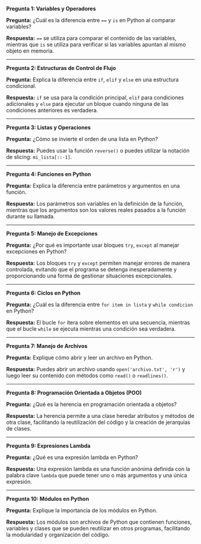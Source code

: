 **Pregunta 1: Variables y Operadores**
  
**Pregunta:**
¿Cuál es la diferencia entre `==` y `is` en Python al comparar variables?

**Respuesta:**
`==` se utiliza para comparar el contenido de las variables, mientras que `is` se utiliza para verificar si las variables apuntan al mismo objeto en memoria.

---

**Pregunta 2: Estructuras de Control de Flujo**

**Pregunta:**
Explica la diferencia entre `if`, `elif` y `else` en una estructura condicional.

**Respuesta:**
`if` se usa para la condición principal, `elif` para condiciones adicionales y `else` para ejecutar un bloque cuando ninguna de las condiciones anteriores es verdadera.

---

**Pregunta 3: Listas y Operaciones**

**Pregunta:**
¿Cómo se invierte el orden de una lista en Python?

**Respuesta:**
Puedes usar la función `reverse()` o puedes utilizar la notación de slicing: `mi_lista[::-1]`.

---

**Pregunta 4: Funciones en Python**

**Pregunta:**
Explica la diferencia entre parámetros y argumentos en una función.

**Respuesta:**
Los parámetros son variables en la definición de la función, mientras que los argumentos son los valores reales pasados a la función durante su llamada.

---

**Pregunta 5: Manejo de Excepciones**

**Pregunta:**
¿Por qué es importante usar bloques `try`, `except` al manejar excepciones en Python?

**Respuesta:**
Los bloques `try` y `except` permiten manejar errores de manera controlada, evitando que el programa se detenga inesperadamente y proporcionando una forma de gestionar situaciones excepcionales.

---

**Pregunta 6: Ciclos en Python**

**Pregunta:**
¿Cuál es la diferencia entre `for item in lista` y `while condicion` en Python?

**Respuesta:**
El bucle `for` itera sobre elementos en una secuencia, mientras que el bucle `while` se ejecuta mientras una condición sea verdadera.

---

**Pregunta 7: Manejo de Archivos**

**Pregunta:**
Explique cómo abrir y leer un archivo en Python.

**Respuesta:**
Puedes abrir un archivo usando `open('archivo.txt', 'r')` y luego leer su contenido con métodos como `read()` o `readlines()`.

---

**Pregunta 8: Programación Orientada a Objetos (POO)**

**Pregunta:**
¿Qué es la herencia en programación orientada a objetos?

**Respuesta:**
La herencia permite a una clase heredar atributos y métodos de otra clase, facilitando la reutilización del código y la creación de jerarquías de clases.

---

**Pregunta 9: Expresiones Lambda**

**Pregunta:**
¿Qué es una expresión lambda en Python?

**Respuesta:**
Una expresión lambda es una función anónima definida con la palabra clave `lambda` que puede tener uno o más argumentos y una única expresión.

---

**Pregunta 10: Módulos en Python**

**Pregunta:**
Explique la importancia de los módulos en Python.

**Respuesta:**
Los módulos son archivos de Python que contienen funciones, variables y clases que se pueden reutilizar en otros programas, facilitando la modularidad y organización del código.
